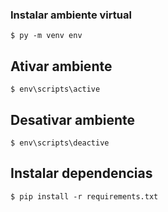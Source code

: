 ### Instalar ambiente virtual
```shell
$ py -m venv env
```
## Ativar ambiente

```shell
$ env\scripts\active
```

## Desativar ambiente

```shell
$ env\scripts\deactive
```

## Instalar dependencias
```shell
$ pip install -r requirements.txt
```